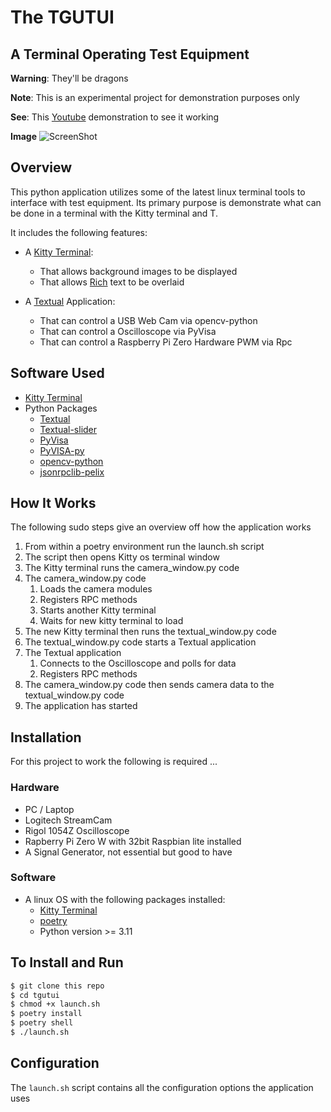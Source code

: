 # The TGUTUI

## A Terminal Operating Test Equipment

**Warning**: They'll be dragons

**Note**: This is an experimental project for demonstration purposes only

**See**: This [Youtube](https://www.youtube.com/watch?v=uiTUZpZKRJw) demonstration to see it working

**Image** ![ScreenShot](https://www.tgu-ltd.uk/img/tgutui.png)

## Overview

This python application utilizes some of the latest linux terminal tools to interface with test equipment.
Its primary purpose is demonstrate what can be done in a terminal with the Kitty terminal and T.

It includes the following features:

* A [Kitty Terminal](https://sw.kovidgoyal.net/kitty/quickstart/):
  * That allows background images to be displayed
  * That allows [Rich](https://pypi.org/project/rich/) text to be overlaid

* A [Textual](https://textual.textualize.io/) Application:
  * That can control a USB Web Cam via opencv-python
  * That can control a Oscilloscope via PyVisa
  * That can control a Raspberry Pi Zero Hardware PWM via Rpc

## Software Used

* [Kitty Terminal](https://sw.kovidgoyal.net/kitty/quickstart/)
* Python Packages
  * [Textual](https://textual.textualize.io/)
  * [Textual-slider](https://pypi.org/project/textual-slider/)
  * [PyVisa](https://pypi.org/project/PyVISA/)
  * [PyVISA-py](https://pypi.org/project/PyVISA-py/)
  * [opencv-python](https://pypi.org/project/opencv-python/)
  * [jsonrpclib-pelix](https://pypi.org/project/jsonrpclib-pelix/)

## How It Works

The following sudo steps give an overview off how the application works

1. From within a poetry environment run the launch.sh script
2. The script then opens Kitty os terminal window
3. The Kitty terminal runs the camera_window.py code
4. The camera_window.py code
   1. Loads the camera modules
   2. Registers RPC methods
   3. Starts another Kitty terminal
   4. Waits for new kitty terminal to load
5. The new Kitty terminal then runs the textual_window.py code
6. The textual_window.py code starts a Textual application
7. The Textual application
      1. Connects to the Oscilloscope and polls for data
      2. Registers RPC methods
8. The camera_window.py code then sends camera data to the textual_window.py code
9. The application has started

## Installation

For this project to work the following is required ...

### Hardware

* PC / Laptop
* Logitech StreamCam
* Rigol 1054Z Oscilloscope
* Rapberry Pi Zero W with 32bit Raspbian lite installed
* A Signal Generator, not essential but good to have

### Software

* A linux OS with the following packages installed:
  * [Kitty Terminal](https://sw.kovidgoyal.net/kitty/quickstart/)
  * [poetry](https://python-poetry.org/)
  * Python version >= 3.11

## To Install and Run

```bash
$ git clone this repo
$ cd tgutui
$ chmod +x launch.sh
$ poetry install
$ poetry shell
$ ./launch.sh
```


## Configuration

The `launch.sh` script contains all the configuration options the application uses
